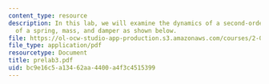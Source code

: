 ```yaml
---
content_type: resource
description: In this lab, we will examine the dynamics of a second-order system composed
  of a spring, mass, and damper as shown below.
file: https://ol-ocw-studio-app-production.s3.amazonaws.com/courses/2-003-modeling-dynamics-and-control-i-spring-2005/bc9e16c5a13462aa4400a4f3c4515399_prelab3.pdf
file_type: application/pdf
resourcetype: Document
title: prelab3.pdf
uid: bc9e16c5-a134-62aa-4400-a4f3c4515399
---
```

